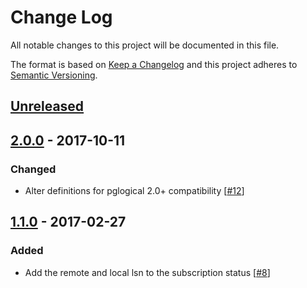 # Change Log
All notable changes to this project will be documented in this file.

The format is based on [Keep a Changelog](http://keepachangelog.com/) 
and this project adheres to [Semantic Versioning](http://semver.org/).

## [Unreleased]

## [2.0.0] - 2017-10-11
### Changed
- Alter definitions for pglogical 2.0+ compatibility [[#12](https://github.com/ManageIQ/pg-pglogical/pull/12)]

## [1.1.0] - 2017-02-27
### Added
- Add the remote and local lsn to the subscription status [[#8](https://github.com/ManageIQ/pg-pglogical/pull/8)]

[Unreleased]: https://github.com/ManageIQ/pg-pglogical/compare/v2.0.0...HEAD
[2.0.0]: https://github.com/ManageIQ/pg-pglogical/compare/v1.1.0...v2.0.0
[1.1.0]: https://github.com/ManageIQ/pg-pglogical/compare/v1.0.0...v1.1.0
